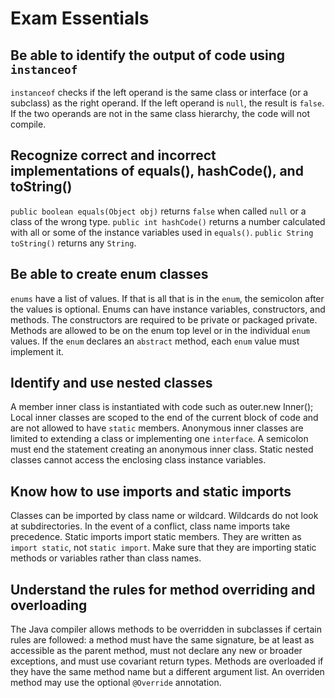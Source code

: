# Exam Essentials
## Be able to identify the output of code using `instanceof`
`instanceof` checks if the left operand is the same class
or interface (or a subclass) as the right operand. If the
left operand is `null`, the result is `false`. If the two
operands are not in the same class hierarchy, the code will
not compile.

## Recognize correct and incorrect implementations of equals(), hashCode(), and toString()
`public boolean equals(Object obj)` returns `false` when called
`null` or a class of the wrong type. `public int hashCode()`
returns a number calculated with all or some of the instance
variables used in `equals()`. `public String toString()`
returns any `String`.

## Be able to create enum classes
`enums` have a list of values. If that is all that is in the `enum`,
the semicolon after the values is optional. Enums can have instance
variables, constructors, and methods. The constructors are required to
be private or packaged private. Methods are allowed to be on the enum
top level or in the individual `enum` values. If the `enum` declares an
`abstract` method, each `enum` value must implement it.

## Identify and use nested classes
A member inner class is instantiated with code such as outer.new Inner();
Local inner classes are scoped to the end of the current block of code
and are not allowed to have `static` members. Anonymous inner classes are
limited to extending a class or implementing one `interface`. A semicolon
must end the statement creating an anonymous inner class. Static nested
classes cannot access the enclosing class instance variables.

## Know how to use imports and static imports
Classes can be imported by class name or wildcard. Wildcards do not look
at subdirectories. In the event of a conflict, class name imports take
precedence. Static imports import static members. They are written as
`import static`, not `static import`. Make sure that they are importing
static methods or variables rather than class names.

## Understand the rules for method overriding and overloading
The Java compiler allows methods to be overridden in subclasses if
certain rules are followed: a method must have the same signature, be at
least as accessible as the parent method, must not declare any new or
broader exceptions, and must use covariant return types. Methods are
overloaded if they have the same method name but a different argument list.
An overriden method may use the optional `@Override` annotation.
